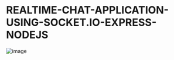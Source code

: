 # REALTIME-CHAT-APPLICATION-USING-SOCKET.IO-EXPRESS-NODEJS
![image](https://user-images.githubusercontent.com/38796030/192282872-ed43e3f9-65cc-4ec0-a39b-d60a55eb660a.png)
